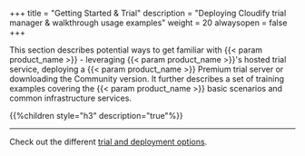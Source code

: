 +++
title = "Getting Started & Trial"
description = "Deploying Cloudify trial manager & walkthrough usage examples"
weight = 20
alwaysopen = false
+++

This section describes potential ways to get familiar with {{< param product_name >}} - leveraging {{< param product_name >}}'s hosted trial service, deploying a {{< param product_name >}} Premium trial server or downloading the Community version. It further describes a set of training examples covering the {{< param product_name >}} basic scenarios and common infrastructure services.


{{%children style="h3" description="true"%}}

___
Check out the different [trial and deployment options](https://cloudify.co/download).
